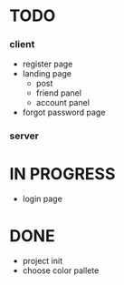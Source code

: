 # TODO

### client

- register page
- landing page
  - post
  - friend panel
  - account panel
- forgot password page

### server

# IN PROGRESS

- login page

# DONE

- project init
- choose color pallete
